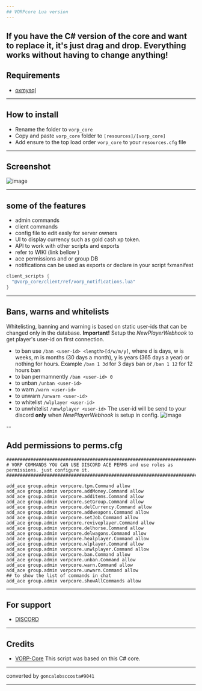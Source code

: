 ```yaml
---
## VORPcore Lua version
---
```


If you have the C# version of the core and want to replace it, it's just drag and drop. Everything works without having to change anything!
---
## Requirements
- [oxmysql](https://github.com/VORPCORE/oxmysql) 
---
## How to install 
* Rename the folder to ``vorp_core``
* Copy and paste ``vorp_core`` folder to ``[resources]/[vorp_core]``
* Add ensure to the top load order ``vorp_core`` to your ``resources.cfg`` file

---

## Screenshot
![image](https://user-images.githubusercontent.com/10902965/215692452-200c3460-9adc-4437-becc-6bda01ed3cb9.png)

---

## some of the features 
- admin commands 
- client commands
- config file to edit easly for server owners
- UI to display currency such as gold cash xp token.
- API to work with other scripts and exports
- refer to WIKI (link bellow )
- ace permissions and or group DB
- notifications can be used as exports or declare in your script fxmanifest
```lua
client_scripts {
  "@vorp_core/client/ref/vorp_notifications.lua"
}
```

---

## Bans, warns and whitelists

Whitelisting, banning and warning is based on static user-ids that can be changed only in the database. 
**Important!** Setup the *NewPlayerWebhook* to get player's user-id on first connection.
- to ban use `/ban <user-id> <length>[d/w/m/y]`, where d is days, w is weeks, m is months (30 days a month), y is years (365 days a year) or nothing for hours. Example `/ban 1 3d` for 3 days ban or `/ban 1 12` for 12 hours ban
- to ban permamnently `/ban <user-id> 0`
- to unban `/unban <user-id>`
- to warn `/warn <user-id>`
- to unwarn `/unwarn <user-id>`
- to whitelist `/wlplayer <user-id>`
- to unwhitelist `/unwlplayer <user-id>`
The user-id will be send to your discord **only** when *NewPlayerWebhook* is setup in config.
![image](https://i.imgur.com/cWlyIC8.png)


--
## Add permissions to perms.cfg
```
#############################################################################################
# VORP COMMANDS YOU CAN USE DISCORD ACE PERMS and use roles as permissions. just configure it.
#############################################################################################

add_ace group.admin vorpcore.tpm.Command allow
add_ace group.admin vorpcore.addMoney.Command allow
add_ace group.admin vorpcore.additems.Command allow
add_ace group.admin vorpcore.setGroup.Command allow
add_ace group.admin vorpcore.delCurrency.Command allow
add_ace group.admin vorpcore.addweapons.Command allow
add_ace group.admin vorpcore.setJob.Command allow
add_ace group.admin vorpcore.reviveplayer.Command allow
add_ace group.admin vorpcore.delhorse.Command allow
add_ace group.admin vorpcore.delwagons.Command allow
add_ace group.admin vorpcore.healplayer.Command allow 
add_ace group.admin vorpcore.wlplayer.Command allow
add_ace group.admin vorpcore.unwlplayer.Command allow
add_ace group.admin vorpcore.ban.Command allow
add_ace group.admin vorpcore.unban.Command allow
add_ace group.admin vorpcore.warn.Command allow
add_ace group.admin vorpcore.unwarn.Command allow
## to show the list of commands in chat
add_ace group.admin vorpcore.showAllCommands allow

```
---



## For support 
- [DISCORD](https://discord.gg/DHGVAbCj7N)

---


## Credits
- [VORP-Core](https://github.com/VORPCORE/VORP-Core/releases) This script was based on this C# core.

---

converted by `goncalobsccosta#9041`

---
